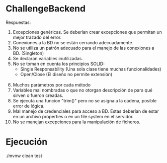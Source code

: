 # ChallengeBackend

Respuestas:

1. Excepciones genéricas. Se deberían crear excepciones que permitan un mejor trazado del error.<br />
2. Conexiones a la BD no se están cerrando adecuadamente.<br />
3. No se utiliza un patrón adecuado para el manejo de las conexiones a BD. (Singleton)<br />
4. Se declaran variables inutilizadas.<br />
5. No se toman en cuenta los principios SOLID: <br />
    - Single Responsability (Una sola clase tiene muchas funcionalidades)<br />
    - Open/Close (El diseño no permite extensión)<br /><br />
6. Muchos parámetros por cada método<br />
7. Variables mal nombradas o que no otorgan descripción de para qué sirven o fueron creadas.<br />
8. Se ejecuta una funcion "trim()" pero no se asigna a la cadena, posible error de lógica.<br />
9. Mal manejo de credenciales para acceso a BD. Estas deberían de estar en un archivo properties o en un file system en el servidor.<br />
10. No se manejan excepciones para la manipulación de ficheros.<br />

# Ejecución

./mvnw clean test
